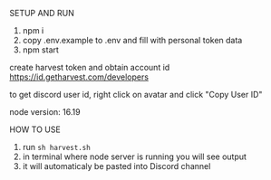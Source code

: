 SETUP AND RUN
1) npm i
2) copy .env.example to .env and fill with personal token data
3) npm start


create harvest token and obtain account id
https://id.getharvest.com/developers

to get discord user id, right click on avatar and click "Copy User ID"

node version: 16.19

HOW TO USE
1) run `sh harvest.sh`
2) in terminal where node server is running you will see output
3) it will automaticaly be pasted into Discord channel